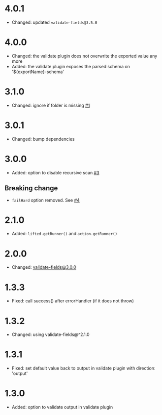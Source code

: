 # 4.0.1
* Changed: updated `validate-fields@3.5.0`

# 4.0.0
* Changed: the validate plugin does not overwrite the exported value any more
* Added: the validate plugin exposes the parsed schema on '${exportName}-schema'

# 3.1.0
* Changed: ignore if folder is missing [#1](https://github.com/clubedaentrega/lift-it/issues/1)

# 3.0.1
* Changed: bump dependencies

# 3.0.0
* Added: option to disable recursive scan [#3](https://github.com/clubedaentrega/lift-it/issues/3)

## Breaking change
* `failHard` option removed. See [#4](https://github.com/clubedaentrega/lift-it/issues/4)

# 2.1.0
* Added: `lifted.getRunner()` and `action.getRunner()`

# 2.0.0
* Changed: validate-fields@3.0.0

# 1.3.3
* Fixed: call success() after errorHandler (if it does not throw)

# 1.3.2
* Changed: using validate-fields@^2.1.0

# 1.3.1
* Fixed: set default value back to output in validate plugin with direction: 'output'

# 1.3.0
* Added: option to validate output in validate plugin